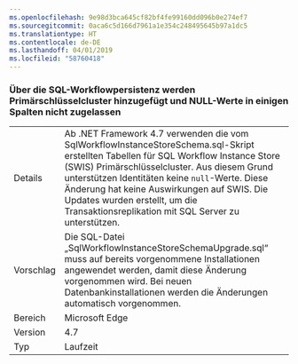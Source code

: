 ```yaml
---
ms.openlocfilehash: 9e98d3bca645cf82bf4fe99160dd096b0e274ef7
ms.sourcegitcommit: 0aca6c5d166d7961a1e354c248495645b97a1dc5
ms.translationtype: HT
ms.contentlocale: de-DE
ms.lasthandoff: 04/01/2019
ms.locfileid: "58760418"
---
```

### <a name="workflow-sql-persistence-adds-primary-key-clusters-and-disallows-null-values-in-some-columns"></a>Über die SQL-Workflowpersistenz werden Primärschlüsselcluster hinzugefügt und NULL-Werte in einigen Spalten nicht zugelassen

|   |   |
|---|---|
|Details|Ab .NET Framework 4.7 verwenden die vom SqlWorkflowInstanceStoreSchema.sql-Skript erstellten Tabellen für SQL Workflow Instance Store (SWIS) Primärschlüsselcluster. Aus diesem Grund unterstützen Identitäten keine <code>null</code>-Werte. Diese Änderung hat keine Auswirkungen auf SWIS. Die Updates wurden erstellt, um die Transaktionsreplikation mit SQL Server zu unterstützen.|
|Vorschlag|Die SQL-Datei „SqlWorkflowInstanceStoreSchemaUpgrade.sql“ muss auf bereits vorgenommene Installationen angewendet werden, damit diese Änderung vorgenommen wird. Bei neuen Datenbankinstallationen werden die Änderungen automatisch vorgenommen.|
|Bereich|Microsoft Edge|
|Version|4.7|
|Typ|Laufzeit|

